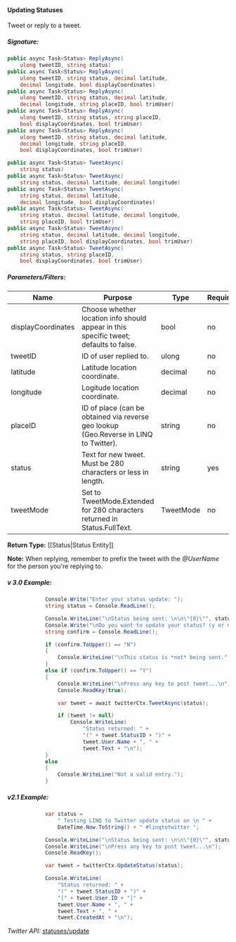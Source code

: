 #### Updating Statuses

Tweet or reply to a tweet.

##### Signature:

```c#
public async Task<Status> ReplyAsync(
    ulong tweetID, string status)
public async Task<Status> ReplyAsync(
    ulong tweetID, string status, decimal latitude, 
    decimal longitude, bool displayCoordinates)
public async Task<Status> ReplyAsync(
    ulong tweetID, string status, decimal latitude, 
    decimal longitude, string placeID, bool trimUser)
public async Task<Status> ReplyAsync(
    ulong tweetID, string status, string placeID, 
    bool displayCoordinates, bool trimUser)
public async Task<Status> ReplyAsync(
    ulong tweetID, string status, decimal latitude, 
    decimal longitude, string placeID, 
    bool displayCoordinates, bool trimUser)

public async Task<Status> TweetAsync(
    string status)
public async Task<Status> TweetAsync(
    string status, decimal latitude, decimal longitude)
public async Task<Status> TweetAsync(
    string status, decimal latitude, 
    decimal longitude, bool displayCoordinates)
public async Task<Status> TweetAsync(
    string status, decimal latitude, decimal longitude, 
    string placeID, bool trimUser)
public async Task<Status> TweetAsync(
    string status, decimal latitude, decimal longitude, 
    string placeID, bool displayCoordinates, bool trimUser)
public async Task<Status> TweetAsync(
    string status, string placeID, 
    bool displayCoordinates, bool trimUser)
```

##### Parameters/Filters:

| Name | Purpose | Type | Required |
|------|---------|------|----------|
| displayCoordinates | Choose whether location info should appear in this specific tweet; defaults to false. | bool | no |
| tweetID | ID of user replied to. | ulong | no | 
| latitude | Latitude location coordinate. | decimal | no |
| longitude | Logitude location coordinate. | decimal | no | 
| placeID | ID of place (can be obtained via reverse geo lookup (Geo.Reverse in LINQ to Twitter). | string | no | 
| status | Text for new tweet. Must be 280 characters or less in length. | string | yes | 
| tweetMode | Set to TweetMode.Extended for 280 characters returned in Status.FullText. | TweetMode | no |

**Return Type:** [[Status|Status Entity]]

**Note:** When replying, remember to prefix the tweet with the _@UserName_ for the person you're replying to.

##### v 3.0 Example:

```c#
            Console.Write("Enter your status update: ");
            string status = Console.ReadLine();

            Console.WriteLine("\nStatus being sent: \n\n\"{0}\"", status);
            Console.Write("\nDo you want to update your status? (y or n): ");
            string confirm = Console.ReadLine();

            if (confirm.ToUpper() == "N")
            {
                Console.WriteLine("\nThis status is *not* being sent.");
            }
            else if (confirm.ToUpper() == "Y")
            {
                Console.WriteLine("\nPress any key to post tweet...\n");
                Console.ReadKey(true);

                var tweet = await twitterCtx.TweetAsync(status);

                if (tweet != null)
                    Console.WriteLine(
                        "Status returned: " +
                        "(" + tweet.StatusID + ")" +
                        tweet.User.Name + ", " +
                        tweet.Text + "\n");
            }
            else
            {
                Console.WriteLine("Not a valid entry.");
            }
```

##### v2.1 Example:

```c#
            var status =
                " Testing LINQ to Twitter update status on \n " +
                DateTime.Now.ToString() + " #linqtotwitter ";

            Console.WriteLine("\nStatus being sent: \n\n\"{0}\"", status);
            Console.WriteLine("\nPress any key to post tweet...\n");
            Console.ReadKey();

            var tweet = twitterCtx.UpdateStatus(status);

            Console.WriteLine(
                "Status returned: " +
                "(" + tweet.StatusID + ")" +
                "[" + tweet.User.ID + "]" +
                tweet.User.Name + ", " +
                tweet.Text + ", " +
                tweet.CreatedAt + "\n");
```

*Twitter API:* [statuses/update](https://developer.twitter.com/en/docs/tweets/post-and-engage/api-reference/post-statuses-update)